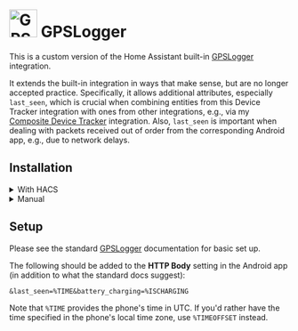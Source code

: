 # <img src="https://brands.home-assistant.io/gpslogger/icon.png" alt="GPSLogger" width="50" height="50"/> GPSLogger

This is a custom version of the Home Assistant built-in [GPSLogger](https://www.home-assistant.io/integrations/gpslogger/) integration.

It extends the built-in integration in ways that make sense, but are no longer accepted practice.
Specifically, it allows additional attributes, especially `last_seen`,
which is crucial when combining entities from this Device Tracker integration with ones from other integrations,
e.g., via my [Composite Device Tracker](https://github.com/pnbruckner/ha-composite-tracker) integration.
Also, `last_seen` is important when dealing with packets received out of order from the corresponding Android app,
e.g., due to network delays.

## Installation

<details>
<summary>With HACS</summary>

[![hacs_badge](https://img.shields.io/badge/HACS-Custom-41BDF5.svg)](https://hacs.xyz/)

You can use HACS to manage the installation and provide update notifications.

1. Add this repo as a [custom repository](https://hacs.xyz/docs/faq/custom_repositories/).
   It should then appear as a new integration. Click on it. If necessary, search for "gpslogger".

   ```text
   https://github.com/pnbruckner/ha-gpslogger
   ```
   Or use this button:
   
   [![Open your Home Assistant instance and open a repository inside the Home Assistant Community Store.](https://my.home-assistant.io/badges/hacs_repository.svg)](https://my.home-assistant.io/redirect/hacs_repository/?owner=pnbruckner&repository=ha-gpslogger&category=integration)

1. Download the integration using the appropriate button.

</details>

<details>
<summary>Manual</summary>

Place a copy of the files from [`custom_components/gpslogger`](custom_components/gpslogger)
in `<config>/custom_components/gpslogger`,
where `<config>` is your Home Assistant configuration directory.

>__NOTE__: When downloading, make sure to use the `Raw` button from each file's page.

</details>

## Setup

Please see the standard [GPSLogger](https://www.home-assistant.io/integrations/gpslogger/) documentation for basic set up.

The following should be added to the **HTTP Body** setting in the Android app (in addition to what the standard docs suggest):

```text
&last_seen=%TIME&battery_charging=%ISCHARGING
```

Note that `%TIME` provides the phone's time in UTC.
If you'd rather have the time specified in the phone's local time zone, use `%TIMEOFFSET` instead.
